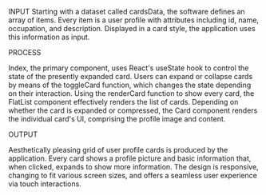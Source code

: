 INPUT
 Starting with a dataset called cardsData, the software defines an array of items.  Every item is a user profile with attributes including id, name, occupation, and description.  Displayed in a card style, the application uses this information as input.


 PROCESS

 Index, the primary component, uses React's useState hook to control the state of the presently expanded card.  Users can expand or collapse cards by means of the toggleCard function, which changes the state depending on their interaction.  Using the renderCard function to show every card, the FlatList component effectively renders the list of cards.  Depending on whether the card is expanded or compressed, the Card component renders the individual card's UI, comprising the profile image and content.

 OUTPUT

 Aesthetically pleasing grid of user profile cards is produced by the application.  Every card shows a profile picture and basic information that, when clicked, expands to show more information.  The design is responsive, changing to fit various screen sizes, and offers a seamless user experience via touch interactions.
